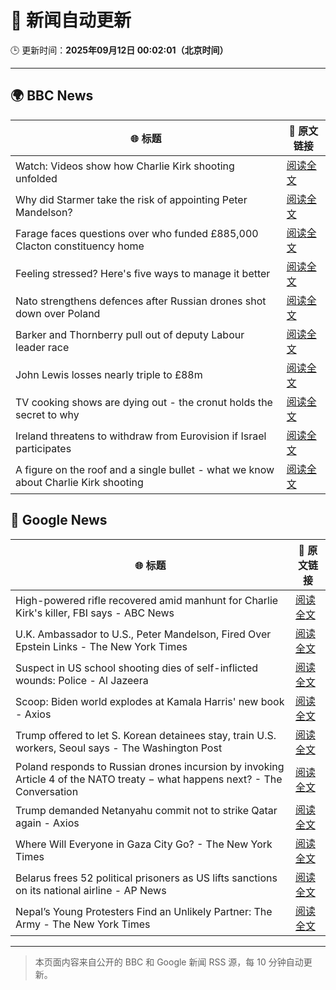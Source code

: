 # 🧠 新闻自动更新

🕒 更新时间：**2025年09月12日 00:02:01（北京时间）**

---

## 🌍 BBC News

| 🌐 标题 | 🔗 原文链接 |
|--------|-------------|
| Watch: Videos show how Charlie Kirk shooting unfolded | [阅读全文](https://www.bbc.com/news/videos/ckg3xp9g9zwo?at_medium=RSS&at_campaign=rss) |
| Why did Starmer take the risk of appointing Peter Mandelson? | [阅读全文](https://www.bbc.com/news/articles/cjd1egrlj0mo?at_medium=RSS&at_campaign=rss) |
| Farage faces questions over who funded £885,000 Clacton constituency home | [阅读全文](https://www.bbc.com/news/articles/ce845w70g0yo?at_medium=RSS&at_campaign=rss) |
| Feeling stressed? Here's five ways to manage it better | [阅读全文](https://www.bbc.com/news/articles/cg42zq7nqxwo?at_medium=RSS&at_campaign=rss) |
| Nato strengthens defences after Russian drones shot down over Poland | [阅读全文](https://www.bbc.com/news/articles/c0lkz2n34z6o?at_medium=RSS&at_campaign=rss) |
| Barker and Thornberry pull out of deputy Labour leader race | [阅读全文](https://www.bbc.com/news/articles/cg7dzejkz4ro?at_medium=RSS&at_campaign=rss) |
| John Lewis losses nearly triple to £88m | [阅读全文](https://www.bbc.com/news/articles/cx2jm4pgejjo?at_medium=RSS&at_campaign=rss) |
| TV cooking shows are dying out - the cronut holds the secret to why | [阅读全文](https://www.bbc.com/news/articles/c0jq1d63l7lo?at_medium=RSS&at_campaign=rss) |
| Ireland threatens to withdraw from Eurovision if Israel participates | [阅读全文](https://www.bbc.com/news/articles/c5yvd8158ywo?at_medium=RSS&at_campaign=rss) |
| A figure on the roof and a single bullet - what we know about Charlie Kirk shooting | [阅读全文](https://www.bbc.com/news/articles/cy04p4x21e5o?at_medium=RSS&at_campaign=rss) |

## 📰 Google News

| 🌐 标题 | 🔗 原文链接 |
|--------|-------------|
| High-powered rifle recovered amid manhunt for Charlie Kirk's killer, FBI says - ABC News | [阅读全文](https://news.google.com/rss/articles/CBMiowFBVV95cUxQNG1TZ2pib1pNRzhwdEU1SlpXQkFlUndlRnJ5VEo3RDlEVHplSDF6M0x6OVg5aEZNT2ZnM2x0Tm51SXFyOWhaQUYzSF9NZmtxYWxjRFhOV0cxS1VWdVBYUlNBeFBlRFJja0RHd2lWZi1zV1lUMnJEbDUyOC1vMzhWcTFQOVRZSk9hRWgxaUFzTzA2czN3M2prNDVhTWVOMXkteURv0gGoAUFVX3lxTE9HMU1neEN3OVNNNndJeVVkUUxFVURwaFhPN1hDNkgwUVdTaXJKUk9QdkZKc3ZyYzJBd0lYUkd6bVhMdF81SV9keFk2ZllyRFV6TjUwcVFsQmowbFZjSzlhNGY5NWZESlNhdVo1MFBCU0N1bDhBemZJb1lqemtDSGJfUUZaaG9zWlJ2eVFsWVNnc01Sa1RfME4yREF3a1BGcFJDUnNtMHBtMw?oc=5) |
| U.K. Ambassador to U.S., Peter Mandelson, Fired Over Epstein Links - The New York Times | [阅读全文](https://news.google.com/rss/articles/CBMiowFBVV95cUxNdFRLRG03YUZsazNKMko4MGFTSTYtM1ZMWmJiVWwxQlVxXzRQR0lqOHgwUWp5aW8wTWlPejhsN0FkLW9fbl9jcVRmTFEwNzFuMlAzNk9MZE1HR3FyVXp4TFBiVDVwekpXU3AxOHpNZGhUem5raVlZbUxuWk1PRWpLMFpaYmQ4RklDSFZCczByRGJxV1FodDdLM3ZmQzVNTHoySWhZ?oc=5) |
| Suspect in US school shooting dies of self-inflicted wounds: Police - Al Jazeera | [阅读全文](https://news.google.com/rss/articles/CBMiqwFBVV95cUxPekpVa2ZseEJ2d3FxV0FpZ1pERVBjNkpZa2ZqNzMzMWE0eFUzbGN6M0NGU2l5SlNYbzd2YkFubll6dHZ5dm5yVG5iQUVmNXczV1phUkNiXzRNUEFNM3ZHNzMxbTNPdGlNc1ZwZDJyOGtZNnZvdGJscmp1b05nMEVEejNXVzVNNEFVVHc2d2VZOWhyd0p0aVVjb21iNnVIQ3FDODJNVUZvWi0wREHSAbABQVVfeXFMUF9vclpLMklOOWFCTHlPZWhITkJyNVd6UmRUbTJzX3pOcExqSnl6cWVCUDF3d1FLM3FiUUY4SURaTmJRWUVmaUwyaHBxWDNNLTR2RDdSTmlHY2FQQWlEcUhXQzNyTENzUDNVYWZzNWtPRGNSbklnZm1ReXMzVU9TMkRUQ25NaVJNcHVoZk9qNm5BQmFUYkk5R3UtaXUyYU9vemFBVEVHcFNUX25zaUwzV3k?oc=5) |
| Scoop: Biden world explodes at Kamala Harris' new book - Axios | [阅读全文](https://news.google.com/rss/articles/CBMibkFVX3lxTE1NVmdfZXRkMmZxZlozRV9fdlBFUnE2ZzBnZ1BGcUxSUG1mdkdtVGtHRWVmM2VFNEltNy1oSS1VaW9Gc25BbGtBbHVrS0FQN0tHZnhLbVFxa20ySDc3V3NFdV9HX2RuVkptd0dEbi1n?oc=5) |
| Trump offered to let S. Korean detainees stay, train U.S. workers, Seoul says - The Washington Post | [阅读全文](https://news.google.com/rss/articles/CBMijgFBVV95cUxNU0RpMENTV3RlaDJOaUc2d1dDZHl3SUduTG9qM20zdTltNE8zSE9MYTZUUzFsSUc1TXVBYUFMcUUxNzRLY0FraGFZS2JBQ2FfM0UtM2huUUZZQm5ocDl0SURQbU5xZVlSVzFUNzhGSkpoMXlUVVNFZ2hRNXVITU9OZDViUzZRM2lwazY5WHN3?oc=5) |
| Poland responds to Russian drones incursion by invoking Article 4 of the NATO treaty − what happens next? - The Conversation | [阅读全文](https://news.google.com/rss/articles/CBMi0wFBVV95cUxQSUNKc2h2eGtNa292TWM3emJzMll2NldNVE9vRHZTdHhDbGlQalBFZUdRQWhrSGhoczhkRGJNcHRGSW1JOE9XS0lpTF9ZQXViQ2pXU0V4eHY3UkgxTEJrWjcxVzdZVnRfTVM2U012RHZtZWh1cWJ0ZmxwcnRxdWJjZlQySVVYTjNUSVVYejhEdTNhSTVCYzMtaHJDS1JIU2ExSWlYXzVqajZCdnVYUUR2ZE4yWDIyRXFlWWJxejV0cWJGT0dHN3ZucURSX0VaQVN4djU0?oc=5) |
| Trump demanded Netanyahu commit not to strike Qatar again - Axios | [阅读全文](https://news.google.com/rss/articles/CBMif0FVX3lxTFBRLTZ1cFdIQjQwSmVNbVNhcTFZNDZaOHg5aHk0d0lOZ2VCVXRjWEhBYUhCQkFoQzF5bHZMUlE0WHRDU0FDMjBpelpLbnJvalRSZkRtbENoSkRjdUlla2pBMUtDekR6bkVTMkx5R09rUTc5cXgwa2FLLTl2alNsX2s?oc=5) |
| Where Will Everyone in Gaza City Go? - The New York Times | [阅读全文](https://news.google.com/rss/articles/CBMiowFBVV95cUxOOU5pM05IQ29EU24waGw2blNxWVVwUkFIZnJHWUE0ZjVPTEsxTDdXSlRKY2x4Q0IxU19tZDdjZGVreXpLd2Z3ekMyRmxnUjZpa2l6ZEZnQ2ZLTWYydVpyMnV3ejZxYmZpSGEtNll2TENfTTZLUnlrY1NHNW1jdW8yOElkTEZtRXJ1dnNXQU1Sa0FLUHA5a2xGV3pucnBlRDRIdG40?oc=5) |
| Belarus frees 52 political prisoners as US lifts sanctions on its national airline - AP News | [阅读全文](https://news.google.com/rss/articles/CBMilAFBVV95cUxPY1hqUXA3R2lzZVJmUDQ2a2dSSzNoWjVydElJSzVDNkczUFZzS3pvblV1aHlsVXE2NkxUM3JTbGxoTnF2dWM1QkdXdTk1QXJQRExnN3dSMGVxYnJHWWtVY083emh4VmpIdnB0M1BQMlZucFd3S1o3WEY2ZGJEN0tONEpIcm9iWG12UFY4Z003STRCSUhX?oc=5) |
| Nepal’s Young Protesters Find an Unlikely Partner: The Army - The New York Times | [阅读全文](https://news.google.com/rss/articles/CBMihAFBVV95cUxQa2NFQnNvQVpIUnQ3TklWWEdHVUhhd25UTXp5dkZDaDZtNzhDWk4yZnlkT01NeTgwdjZHYnhBcWIxU3FQRzkzS3NaS3MyVElNNjI4MWhwc1ZGUEpTaEdCM2xSdjYyN0w0YU94QV9DOUhQOC1lemVsNGxoT2pHOVNpb0dMYkQ?oc=5) |

---
> 本页面内容来自公开的 BBC 和 Google 新闻 RSS 源，每 10 分钟自动更新。
